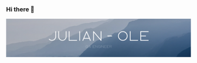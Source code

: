 ### Hi there 👋 

![header](https://github.com/julian-ole/profile-card-ui/blob/master/public/images/header2.jpg)
